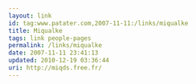 ```yaml
---
layout: link
id: tag:www.patater.com,2007-11-11:/links/miqualke
title: Miqualke
tags: link people-pages
permalink: /links/miqualke
date: 2007-11-11 23:41:13
updated: 2010-12-19 03:36:44
uri: http://miqds.free.fr/
---
```

